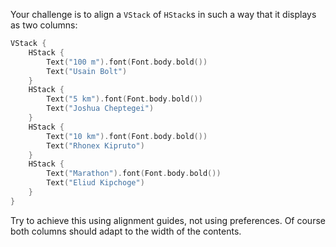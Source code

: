Your challenge is to align a `VStack` of `HStack`s in such a way that it displays as two columns:

```swift
VStack {
    HStack {
        Text("100 m").font(Font.body.bold())
        Text("Usain Bolt")
    }
    HStack {
        Text("5 km").font(Font.body.bold())
        Text("Joshua Cheptegei")
    }
    HStack {
        Text("10 km").font(Font.body.bold())
        Text("Rhonex Kipruto")
    }
    HStack {
        Text("Marathon").font(Font.body.bold())
        Text("Eliud Kipchoge")
    }
}
```

Try to achieve this using alignment guides, not using preferences. Of course both columns should adapt to the width of the contents.

